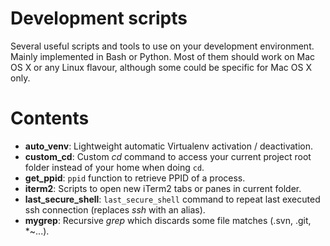 Development scripts
===================

Several useful scripts and tools to use on your development environment. Mainly implemented in Bash or Python. Most of them should work on Mac OS X or any Linux flavour, although some could be specific for Mac OS X only.


# Contents

* **auto_venv**: Lightweight automatic Virtualenv activation / deactivation.
* **custom_cd**: Custom *cd* command to access your current project root folder instead of your home when doing `cd`.
* **get_ppid**: `ppid` function to retrieve PPID of a process.
* **iterm2**: Scripts to open new iTerm2 tabs or panes in current folder.
* **last_secure_shell**: `last_secure_shell` command to repeat last executed ssh connection (replaces *ssh* with an alias).
* **mygrep**: Recursive *grep* which discards some file matches (.svn, .git, *~...).

